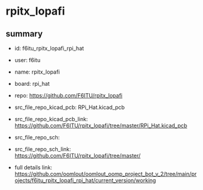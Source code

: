 # rpitx_lopafi
 
## summary 
* id: f6itu_rpitx_lopafi_rpi_hat
* user: f6itu
* name: rpitx_lopafi
* board: rpi_hat
* repo: https://github.com/F6ITU/rpitx_lopafi
* src_file_repo_kicad_pcb: RPi_Hat.kicad_pcb
* src_file_repo_kicad_pcb_link: https://github.com/F6ITU/rpitx_lopafi/tree/master/RPi_Hat.kicad_pcb


* src_file_repo_sch: 
* src_file_repo_sch_link: https://github.com/F6ITU/rpitx_lopafi/tree/master/
* full details link: https://github.com/oomlout/oomlout_oomp_project_bot_v_2/tree/main/projects/f6itu_rpitx_lopafi_rpi_hat/current_version/working  







